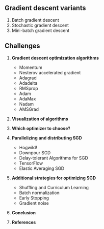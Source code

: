 ## Gradient descent variants
1. Batch gradient descent
2. Stochastic gradient descent
3. Mini-batch gradient descent

## Challenges
1. **Gradient descent optimization algorithms**
   - Momentum
   - Nesterov accelerated gradient
   - Adagrad
   - Adadelta
   - RMSprop
   - Adam
   - AdaMax
   - Nadam
   - AMSGrad
2. **Visualization of algorithms**
3. **Which optimizer to choose?**
4. **Parallelizing and distributing SGD**
    - Hogwild!
    - Downpour SGD
    - Delay-tolerant Algorithms for SGD
    - TensorFlow
    - Elastic Averaging SGD

5. **Additional strategies for optimizing SGD**
    - Shuffling and Curriculum Learning
    - Batch normalization
    - Early Stopping
    - Gradient noise
6. **Conclusion**
7. **References**